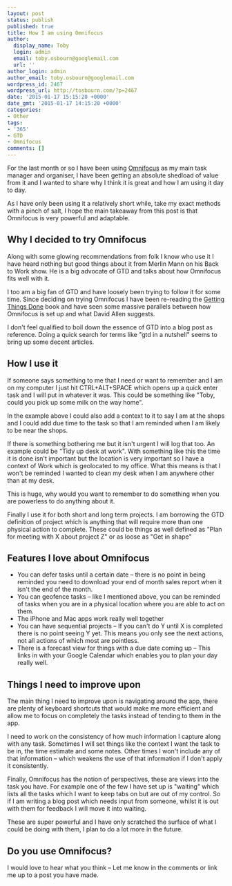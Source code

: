 ```yaml
---
layout: post
status: publish
published: true
title: How I am using Omnifocus
author:
  display_name: Toby
  login: admin
  email: toby.osbourn@googlemail.com
  url: ''
author_login: admin
author_email: toby.osbourn@googlemail.com
wordpress_id: 2467
wordpress_url: http://tosbourn.com/?p=2467
date: '2015-01-17 15:15:20 +0000'
date_gmt: '2015-01-17 14:15:20 +0000'
categories:
- Other
tags:
- '365'
- GTD
- Omnifocus
comments: []
---
```

<p>For the last month or so I have been using <a href="https://www.omnigroup.com/omnifocus/">Omnifocus</a> as my main task manager and organiser, I have been getting an absolute shedload of value from it and I wanted to share why I think it is great and how I am using it day to day.</p>
<p>As I have only been using it a relatively short while, take my exact methods with a pinch of salt, I hope the main takeaway from this post is that Omnifocus is very powerful and adaptable.</p>
<h2>Why I decided to try Omnifocus</h2>
<p>Along with some glowing recommendations from folk I know who use it I have heard nothing but good things about it from Merlin Mann on his Back to Work show. He is a big advocate of GTD and talks about how Omnifocus fits well with it.</p>
<p>I too am a big fan of GTD and have loosely been trying to follow it for some time. Since deciding on trying Omnifocus I have been re-reading the <a href="http://www.amazon.co.uk/gp/product/B005KKQ4XC/ref=as_li_tl?ie=UTF8&amp;camp=1634&amp;creative=19450&amp;creativeASIN=B005KKQ4XC&amp;linkCode=as2&amp;tag=tosbourn-21&amp;linkId=WDBO5LYUEYBJQFUB">Getting Things Done</a> book and have seen some massive parallels between how Omnifocus is set up and what David Allen suggests.</p>
<p>I don't feel qualified to boil down the essence of GTD into a blog post as reference. Doing a quick search for terms like "gtd in a nutshell" seems to bring up some decent articles.</p>
<h2>How I use it</h2>
<p>If someone says something to me that I need or want to remember and I am on my computer I just hit CTRL+ALT+SPACE which opens up a quick enter task and I will put in whatever it was. This could be something like "Toby, could you pick up some milk on the way home".</p>
<p>In the example above I could also add a context to it to say I am at the shops and I could add due time to the task so that I am reminded when I am likely to be near the shops.</p>
<p>If there is something bothering me but it isn't urgent I will log that too. An example could be "Tidy up desk at work". With something like this the time it is done isn't important but the location is very important so I have a context of Work which is geolocated to my office. What this means is that I won't be reminded I wanted to clean my desk when I am anywhere other than at my desk.</p>
<p>This is huge, why would you want to remember to do something when you are powerless to do anything about it.</p>
<p>Finally I use it for both short and long term projects. I am borrowing the GTD definition of project which is anything that will require more than one physical action to complete. These could be things as well defined as "Plan for meeting with X about project Z" or as loose as "Get in shape"</p>
<h2>Features I love about Omnifocus</h2>
<ul>
<li>You can defer tasks until a certain date – there is no point in being reminded you need to download your end of month sales report when it isn't the end of the month.</li>
<li>You can geofence tasks – like I mentioned above, you can be reminded of tasks when you are in a physical location where you are able to act on them.</li>
<li>The iPhone and Mac apps work really well together</li>
<li>You can have sequential projects – If you can't do Y until X is completed there is no point seeing Y yet. This means you only see the next actions, not all actions of which most are pointless.</li>
<li>There is a forecast view for things with a due date coming up – This links in with your Google Calendar which enables you to plan your day really well.</li>
</ul>
<h2>Things I need to improve upon</h2>
<p>The main thing I need to improve upon is navigating around the app, there are plenty of keyboard shortcuts that would make me more efficient and allow me to focus on completely the tasks instead of tending to them in the app.</p>
<p>I need to work on the consistency of how much information I capture along with any task. Sometimes I will set things like the context I want the task to be in, the time estimate and some notes. Other times I won't include any of that information – which weakens the use of that information if I don't apply it consistently.</p>
<p>Finally, Omnifocus has the notion of perspectives, these are views into the task you have. For example one of the few I have set up is "waiting" which lists all the tasks which I want to keep tabs on but are out of my control. So if I am writing a blog post which needs input from someone, whilst it is out with them for feedback I will move it into waiting.</p>
<p>These are super powerful and I have only scratched the surface of what I could be doing with them, I plan to do a lot more in the future.</p>
<h2>Do you use Omnifocus?</h2>
<p>I would love to hear what you think – Let me know in the comments or link me up to a post you have made.</p>
<p>&nbsp;</p>
